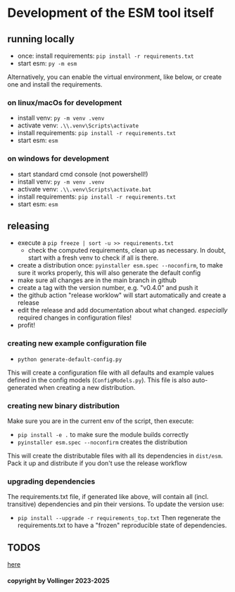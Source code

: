 # Development of the ESM tool itself

## running locally 

- once: install requirements: `pip install -r requirements.txt`
- start esm: `py -m esm`

Alternatively, you can enable the virtual environment, like below, or create one and install the requirements.

### on linux/macOs for development

- install venv: `py -m venv .venv`
- activate venv: `.\\.venv\Scripts\activate`
- install requirements: `pip install -r requirements.txt`
- start esm: `esm`

### on windows for development

- start standard cmd console (not powershell!)
- install venv: `py -m venv .venv`
- activate venv: `.\\.venv\Scripts\activate.bat`
- install requirements: `pip install -r requirements.txt`
- start esm: `esm`

## releasing

- execute a `pip freeze | sort -u >> requirements.txt`
  - check the computed requirements, clean up as necessary. In doubt, start with a fresh venv to check if all is there.
- create a distribution once: `pyinstaller esm.spec --noconfirm`, to make sure it works properly, this will also generate the default config
- make sure all changes are in the main branch in github
- create a tag with the version number, e.g. "v0.4.0" and push it
- the github action "release worklow" will start automatically and create a release
- edit the release and add documentation about what changed. *especially* required changes in configuration files!
- profit!

### creating new example configuration file
- `python generate-default-config.py`

This will create a configuration file with all defaults and example values defined in the config models (`ConfigModels.py`). This file is also auto-generated when creating a new distribution.

### creating new binary distribution

Make sure you are in the current env of the script, then execute:

- `pip install -e .` to make sure the module builds correctly
- `pyinstaller esm.spec --noconfirm` creates the distribution

This will create the distributable files with all its dependencies in `dist/esm`. Pack it up and distribute if you don't use the release workflow

### upgrading dependencies
The requirements.txt file, if generated like above, will contain all (incl. transitive) dependencies and pin their versions. To update the version use:
- `pip install --upgrade -r requirements_top.txt`
Then regenerate the requirements.txt to have a "frozen" reproducible state of dependencies.

## TODOS

[here](todos.md)

#### copyright by Vollinger 2023-2025
